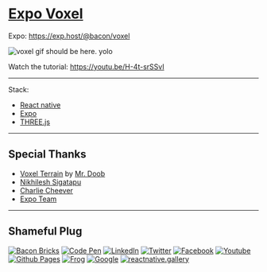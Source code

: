 [Expo Voxel](https://threejs.org/examples/?q=mine#webgl_geometry_minecraft_ao)
========

Expo: https://exp.host/@bacon/voxel

![voxel gif should be here. yolo](/demo.gif?raw=true "Preview Gif 😀 ...I love you")

Watch the tutorial: https://youtu.be/H-4t-srSSvI

----

Stack:

- [React native](https://facebook.github.io/react-native/)
- [Expo](http://expo.io)
- [THREE.js](https://threejs.org/)


----

## Special Thanks

- [Voxel Terrain](https://threejs.org/examples/?q=mine#webgl_geometry_minecraft_ao) by [Mr. Doob](https://github.com/mrdoob)
- [Nikhilesh Sigatapu](https://github.com/nikki93)
- [Charlie Cheever](https://github.com/ccheever)
- [Expo Team](https://twitter.com/expo_io)

----

## Shameful Plug

[![Bacon Bricks](https://img.shields.io/badge/Website-BaconBricks-e95950.svg?maxAge=2592000)](http://baconbricks.com/)
[![Code Pen](https://img.shields.io/badge/CodePen-EvanBacon-000000.svg?maxAge=2592000)](http://codepen.io/EvanBacon/)
[![LinkedIn](https://img.shields.io/badge/LinkedIn-EvanBacon-007bb5.svg?maxAge=2592000)](https://www.linkedin.com/in/evan-bacon-10605b58)
[![Twitter](https://img.shields.io/badge/twitter-@baconbricks-55acee.svg?maxAge=2592000)](http://twitter.com/baconbricks)
[![Facebook](https://img.shields.io/badge/Facebook-BrixMaster-3b5998.svg?maxAge=2592000)](https://www.facebook.com/Brix-Master-478004325673947/)
[![Youtube](https://img.shields.io/badge/Youtube-BaconBrix-bb0000.svg?maxAge=2592000)](https://www.youtube.com/Baconbrix)
[![Github Pages](https://img.shields.io/badge/Github-EvanBacon-4078c0.svg?maxAge=2592000)](http://EvanBacon.github.io)
[![Frog](https://img.shields.io/badge/Website-FrogDesign-46bd00.svg?maxAge=2592000)](http://frogdesign.com/)
[![Google](https://img.shields.io/badge/Google+-BaconBrix-dd4b39.svg?maxAge=2592000)](http://google.com/+Baconbrix)
[![reactnative.gallery](https://img.shields.io/badge/reactnative.gallery-%F0%9F%8E%AC-green.svg)](https://reactnative.gallery/EvanBacon/expo-voxel)

